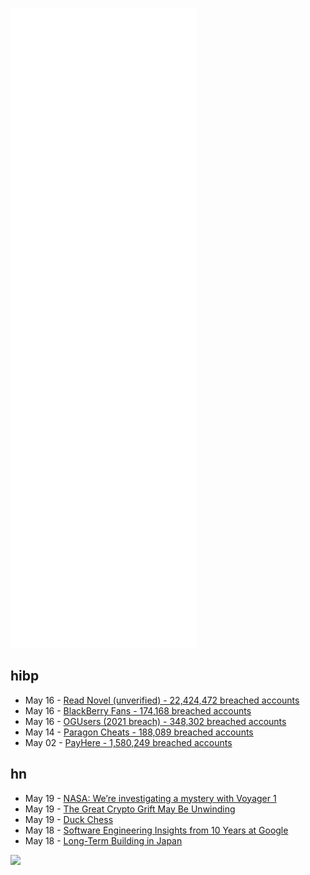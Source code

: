 ![Metrics](https://raw.githubusercontent.com/phixion/phixion/master/metrics.svg)

## hibp

<!--
for https://github.com/phixion/phixion/blob/main/.github/workflows/feeds.yml
-->
<!--START_SECTION:haveibeenpwnd-->
- May 16 - [Read Novel (unverified) - 22,424,472 breached accounts](https://haveibeenpwned.com/PwnedWebsites#ReadNovel)
- May 16 - [BlackBerry Fans - 174,168 breached accounts](https://haveibeenpwned.com/PwnedWebsites#BlackBerryFans)
- May 16 - [OGUsers (2021 breach) - 348,302 breached accounts](https://haveibeenpwned.com/PwnedWebsites#OGUsers2021)
- May 14 - [Paragon Cheats - 188,089 breached accounts](https://haveibeenpwned.com/PwnedWebsites#ParagonCheats)
- May 02 - [PayHere - 1,580,249 breached accounts](https://haveibeenpwned.com/PwnedWebsites#PayHere)
<!--END_SECTION:haveibeenpwnd-->

## hn

<!--
for https://github.com/phixion/phixion/blob/main/.github/workflows/feeds.yml
-->
<!--START_SECTION:hn-->
- May 19 - [NASA: We’re investigating a mystery with Voyager 1](https://www.jpl.nasa.gov/news/engineers-investigating-nasas-voyager-1-telemetry-data)
- May 19 - [The Great Crypto Grift May Be Unwinding](https://www.newyorker.com/news/our-columnists/the-great-crypto-grift-may-be-unwinding)
- May 19 - [Duck Chess](https://duckchess.com/)
- May 18 - [Software Engineering Insights from 10 Years at Google](https://addyosmani.com/blog/software-eng-10-years/)
- May 18 - [Long-Term Building in Japan](https://longnow.org/ideas/02019/09/11/long-term-building-in-japan/)
<!--END_SECTION:hn-->

<!--
for https://yhype.me
-->
![](https://hit.yhype.me/github/profile?user_id=13013670)

